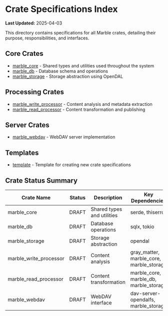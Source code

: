 # Crate Specifications Index

**Last Updated:** 2025-04-03

This directory contains specifications for all Marble crates, detailing their purpose, responsibilities, and interfaces.

## Core Crates

- [marble_core](marble_core.md) - Shared types and utilities used throughout the system
- [marble_db](marble_db.md) - Database schema and operations
- [marble_storage](marble_storage.md) - Storage abstraction using OpenDAL

## Processing Crates

- [marble_write_processor](marble_write_processor.md) - Content analysis and metadata extraction
- [marble_read_processor](marble_read_processor.md) - Content transformation and publishing

## Server Crates

- [marble_webdav](marble_webdav.md) - WebDAV server implementation

## Templates

- [template](template.md) - Template for creating new crate specifications

## Crate Status Summary

| Crate Name | Status | Description | Key Dependencies |
|------------|--------|-------------|------------------|
| marble_core | DRAFT | Shared types and utilities | serde, thiserror |
| marble_db | DRAFT | Database operations | sqlx, tokio |
| marble_storage | DRAFT | Storage abstraction | opendal |
| marble_write_processor | DRAFT | Content analysis | gray_matter, marble_core, marble_storage |
| marble_read_processor | DRAFT | Content transformation | marble_core, marble_db, marble_storage |
| marble_webdav | DRAFT | WebDAV interface | dav-server-opendalfs, marble_storage |
